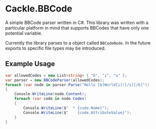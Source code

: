 # Cackle.BBCode
A simple BBCode parser written in C#. This library was written with a particular platform in mind that supports BBCodes that have only one potential variable.

Currently the library parses to a object called `BBCodeNode`. In the future exports to specific file types may be introduced.

## Example Usage
```cs
var allowedCodes = new List<string> { "b", "i", "u" };
var parser = new BBCodeParser(allowedCodes);
foreach (var node in parser.Parse("Hello [b]World[i]![/i][/b]"))
{
    Console.WriteLine(node.Content);
    foreach (var code in node.Codes)
    {
        Console.WriteLine($"  * {code.Name}");
        Console.WriteLine($"    {code.AttributeValue}");
    }
}
```
